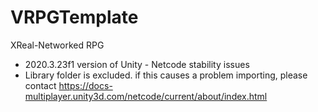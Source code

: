 # VRPGTemplate
XReal-Networked RPG

- 2020.3.23f1 version of Unity - Netcode stability issues
- Library folder is excluded. if this causes a problem importing, please contact
https://docs-multiplayer.unity3d.com/netcode/current/about/index.html
